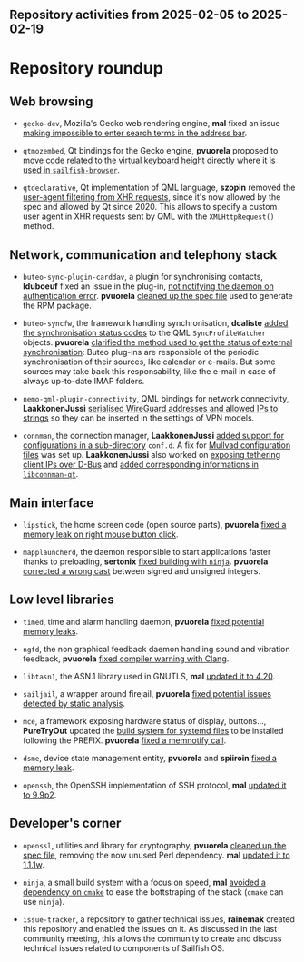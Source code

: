 Repository activities from 2025-02-05 to 2025-02-19
---------------------------------------------------

# Repository roundup

## Web browsing

* `gecko-dev`, Mozilla's Gecko web rendering engine, **mal** fixed an issue [making impossible to enter search terms in the address bar](https://github.com/sailfishos/gecko-dev/pull/170).

* `qtmozembed`, Qt bindings for the Gecko engine, **pvuorela** proposed to [move code related to the virtual keyboard height](https://github.com/sailfishos/qtmozembed/pull/56) directly where it is [used in `sailfish-browser`](https://github.com/sailfishos/qtmozembed/pull/56).

* `qtdeclarative`, Qt implementation of QML language, **szopin** removed the [user-agent filtering from XHR requests](https://github.com/sailfishos/qtdeclarative/pull/9), since it's now allowed by the spec and allowed by Qt since 2020. This allows to specify a custom user agent in XHR requests sent by QML with the `XMLHttpRequest()` method.

## Network, communication and telephony stack

* `buteo-sync-plugin-carddav`, a plugin for synchronising contacts, **lduboeuf** fixed an issue in the plug-in, [not notifying the daemon on authentication error](https://github.com/sailfishos/buteo-sync-plugin-carddav/pull/7). **pvuorela** [cleaned up the spec file](https://github.com/sailfishos/buteo-sync-plugin-carddav/pull/8) used to generate the RPM package.

* `buteo-syncfw`, the framework handling synchronisation, **dcaliste** [added the synchronisation status codes](https://github.com/sailfishos/buteo-syncfw/pull/21) to the QML `SyncProfileWatcher` objects. **pvuorela** [clarified the method used to get the status of external synchronisation](https://github.com/sailfishos/buteo-syncfw/pull/22): Buteo plug-ins are responsible of the periodic synchronisation of their sources, like calendar or e-mails. But some sources may take back this responsability, like the e-mail in case of always up-to-date IMAP folders.

* `nemo-qml-plugin-connectivity`, QML bindings for network connectivity, **LaakkonenJussi** [serialised WireGuard addresses and allowed IPs to strings](https://github.com/sailfishos/nemo-qml-plugin-connectivity/pull/16) so they can be inserted in the settings of VPN models.

* `connman`, the connection manager, **LaakkonenJussi** [added support for configurations in a sub-directory](https://github.com/sailfishos/connman/pull/88) `conf.d`. A fix for [Mullvad configuration files](https://github.com/sailfishos/connman/pull/93) was set up. **LaakkonenJussi** also worked on [exposing tethering client IPs over D-Bus](https://github.com/sailfishos/connman/pull/91) and [added corresponding informations in `libconnman-qt`](https://github.com/sailfishos/libconnman-qt/pull/39).

## Main interface

* `lipstick`, the home screen code (open source parts), **pvuorela** [fixed a memory leak on right mouse button click](https://github.com/sailfishos/lipstick/pull/63).

* `mapplauncherd`, the daemon responsible to start applications faster thanks to preloading, **sertonix** [fixed building with `ninja`](https://github.com/sailfishos/mapplauncherd/pull/17). **pvuorela** [corrected a wrong cast](https://github.com/sailfishos/mapplauncherd/pull/18) between signed and unsigned integers.

## Low level libraries

* `timed`, time and alarm handling daemon, **pvuorela** [fixed potential memory leaks](https://github.com/sailfishos/timed/pull/12).

* `ngfd`, the non graphical feedback daemon handling sound and vibration feedback, **pvuorela** [fixed compiler warning with Clang](https://github.com/sailfishos/ngfd/pull/15).

* `libtasn1`, the ASN.1 library used in GNUTLS, **mal** [updated it to 4.20](https://github.com/sailfishos/libtasn1/pull/3).

* `sailjail`, a wrapper around firejail, **pvuorela** [fixed potential issues detected by static analysis](https://github.com/sailfishos/sailjail/pull/79).

* `mce`, a framework exposing hardware status of display, buttons…, **PureTryOut** updated the [build system for systemd files](https://github.com/sailfishos/mce/pull/37) to be installed following the PREFIX. **pvuorela** [fixed a memnotify call](https://github.com/sailfishos/mce/pull/38).

* `dsme`, device state management entity, **pvuorela** and **spiiroin** [fixed a memory leak](https://github.com/sailfishos/dsme/pull/8).

* `openssh`, the OpenSSH implementation of SSH protocol, **mal** [updated it to 9.9p2](https://github.com/sailfishos/openssh/pull/6).

## Developer's corner

* `openssl`, utilities and library for cryptography, **pvuorela** [cleaned up the spec file](https://github.com/sailfishos/openssl/pull/8), removing the now unused Perl dependency. **mal** [updated it to 1.1.1w](https://github.com/sailfishos/openssl/pull/9).

* `ninja`, a small build system with a focus on speed, **mal** [avoided a dependency on `cmake`](https://github.com/sailfishos/ninja/pull/3) to ease the bottstraping of the stack (`cmake` can use `ninja`).

* `issue-tracker`, a repository to gather technical issues, **rainemak** created this repository and enabled the issues on it. As discussed in the last community meeting, this allows the community to create and discuss technical issues related to components of Sailfish OS.
